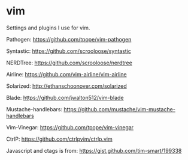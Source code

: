 # vim

Settings and plugins I use for vim.

Pathogen: https://github.com/tpope/vim-pathogen

Syntastic: https://github.com/scrooloose/syntastic

NERDTree: https://github.com/scrooloose/nerdtree

Airline: https://github.com/vim-airline/vim-airline

Solarized: http://ethanschoonover.com/solarized

Blade: https://github.com/jwalton512/vim-blade

Mustache-handlebars: https://github.com/mustache/vim-mustache-handlebars

Vim-Vinegar: https://github.com/tpope/vim-vinegar

CtrlP: https://github.com/ctrlpvim/ctrlp.vim


Javascript and ctags is from: https://gist.github.com/tim-smart/199338
